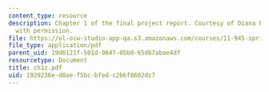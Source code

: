 ```yaml
---
content_type: resource
description: Chapter 1 of the final project report. Courtesy of Diana Bernal. Used
  with permission.
file: https://ol-ocw-studio-app-qa.s3.amazonaws.com/courses/11-945-springfield-studio-spring-2004/1929236ed0aef5bcbfedc2b6f8602dc7_ch1z.pdf
file_type: application/pdf
parent_uid: 19d6121f-501d-9847-05b0-65d67abae4df
resourcetype: Document
title: ch1z.pdf
uid: 1929236e-d0ae-f5bc-bfed-c2b6f8602dc7
---
```

